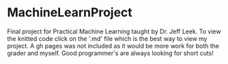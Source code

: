 MachineLearnProject
===================

Final project for Practical Machine Learning taught by Dr. Jeff Leek.
To view the knitted code click on the '.md' file which is the best way to view my project. A gh pages was not included as it would be more work for both the grader and myself. Good programmer's are always looking for short cuts!
